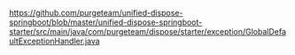 <https://github.com/purgeteam/unified-dispose-springboot/blob/master/unified-dispose-springboot-starter/src/main/java/com/purgeteam/dispose/starter/exception/GlobalDefaultExceptionHandler.java>